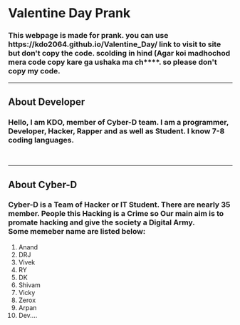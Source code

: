 

<h1>Valentine Day Prank</h1>
<h3>This webpage is made for prank. you can use &nbsp; <span>https://kdo2064.github.io/Valentine_Day/</span> link to visit to site but don't copy the code. scolding in hind (Agar koi madhochod mera code copy kare ga ushaka ma ch****. so please don't copy my code.</h3>
<hr color="white">
<h2>About Developer</h2>
<h3>Hello, I am <span>KDO</span>, member of <span>Cyber-D team</span>. I am a programmer, Developer, Hacker, Rapper and as well as Student. I know <span>7-8</span> coding languages.</h3><br>
<hr color="cyan">
<h2>About Cyber-D</h2>
<h3><span>Cyber-D</span> is a Team of Hacker or IT Student. There are nearly <span>35</span> member. People this Hacking is a Crime so Our main aim is to promate hacking and give the society a Digital Army.<br> Some memeber name are listed below:</h3>
<ol>
<li>Anand</li>
<li>DRJ</li>
<li>Vivek</li>
<li>RY</li>
<li>DK</li>
<li>Shivam</li>
<li>Vicky</li>
<li>Zerox</li>
<li>Arpan</li>
<li>Dev....</li>
</ol>
